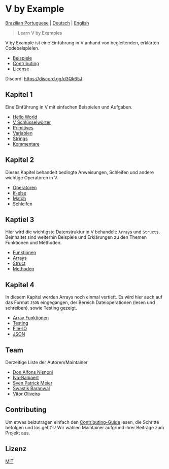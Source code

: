 # V by Example

[Brazilian Portuguese](../pt-br/README.md) | [Deutsch](README.md) | [English](../README.md)

> Learn V by Examples

V by Example ist eine Einführung in V anhand von begleitenden, erklärten Codebeispielen.

- [Beispiele](examples)
- [Contributing](#contributing)
- [License](#license)

Discord: https://discord.gg/d3Qk65J

## Kapitel 1

Eine Einführung in V mit einfachen Beispielen und Aufgaben.

- [Hello World](examples/section_1/hello_world.md)
- [V Schlüsselwörter](examples/section_1/keywords.md)
- [Primitives](examples/section_1/primitives.md)
- [Variablen](examples/section_1/variables.md)
- [Strings](examples/section_1/strings.md)
- [Kommentare](examples/section_1/comment.md)

## Kapitel 2

Dieses Kapitel behandelt bedingte Anweisungen, Schleifen und andere wichtige Operatoren in V.

- [Operatoren](examples/section_2/operator.md)
- [If-else](examples/section_2/if-else.md)
- [Match](de/examples/section_2/match.md)
- [Schleifen](de/examples/section_2/loops.md)

## Kaptiel 3

Hier wird die wichtigste Datenstruktur in V behandelt: `Array`s und `Struct`s. Beinhaltet sind weiterhin Beispiele und Erklärungen zu den Themen Funktionen und Methoden.

- [Funktionen](de/examples/section_3/functions.md)
- [Arrays](de/examples/section_3/arrays.md)
- [Struct](de/examples/section_3/struct.md)
- [Methoden](de/examples/section_3/methods.md)

## Kapitel 4

In diesem Kapitel werden Arrays noch einmal vertieft. Es wird hier auch auf das Format `JSON` eingegangen, der Bereich Dateioperationen (lesen und schreiben), sowie Testing gezeigt.

- [Array Funktionen](de/examples/section_4/array-functions.md)
- [Testing](de/examples/section_4/testing.md)
- [File-IO](de/examples/section_4/files.md)
- [JSON](de/examples/section_4/json.md)

## Team

Derzeitige Liste der Autoren/Maintainer

- [Don Alfons Nisnoni](https://github.com/dhonx)
- [Ivo-Balbaert](https://github.com/ibalbaert)
- [Sven Patrick Meier](https://github.com/SuicideS3ason)
- [Swastik Baranwal](https://github.com/Delta456)
- [Vitor Oliveira](https://github.com/vbrazo)

## Contributing

Um etwas beizutragen einfach den [Contributing-Guide](CONTRIBUTING.md) lesen, die Schritte befolgen und los geht&apos;s! Wir wählen Maintainer aufgrund ihrer Beiträge zum Projekt aus.

## Lizenz

[MIT](LICENSE)
